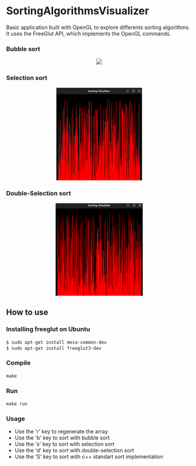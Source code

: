 # SortingAlgorithmsVisualizer
Basic application built with OpenGL to explore differents sorting algorithms. It uses the FreeGlut API, which implements the OpenGL commands.

### Bubble sort
<p align="center">
<img src="./github_images/bubblesort.gif?raw=true" height="250">
</p>

### Selection sort
<p align="center">
<img src="./github_images/selectionsort.gif?raw=true" height="250">
</p>

### Double-Selection sort
<p align="center">
<img src="./github_images/dselectionsort.gif?raw=true" height="250">
</p>

## How to use
### Installing freeglut on Ubuntu
```
$ sudo apt-get install mesa-common-dev
$ sudo apt-get install freeglut3-dev
```

### Compile
```
make
```

### Run
```
make run
```

### Usage
* Use the 'r' key to regenerate the array
* Use the 'b' key to sort with bubble sort
* Use the 's' key to sort with selection sort
* Use the 'd' key to sort with double-selection sort
* Use the 'S' key to sort with c++ standart sort implementation